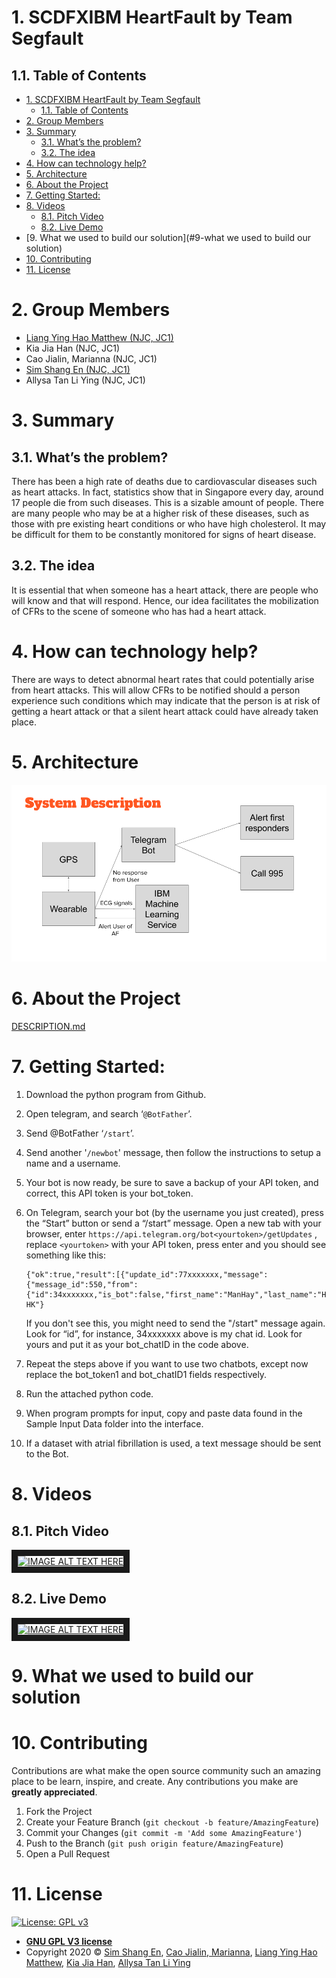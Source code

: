 # 1. SCDFXIBM HeartFault by Team Segfault

## 1.1. Table of Contents
- [1. SCDFXIBM HeartFault by Team Segfault](#1-scdfxibm-heartfault-by-team-segfault)
  - [1.1. Table of Contents](#11-table-of-contents)
- [2. Group Members](#2-group-members)
- [3. Summary](#3-summary)
  - [3.1. What’s the problem?](#31-whats-the-problem)
  - [3.2. The idea](#32-the-idea)
- [4. How can technology help?](#4-how-can-technology-help)
- [5. Architecture](#5-architecture)
- [6. About the Project](#6-about-the-project)
- [7. Getting Started:](#7-getting-started)
- [8. Videos](#8-videos)
  - [8.1. Pitch Video](#81-pitch-video)
  - [8.2. Live Demo](#82-live-demo)
- [9. What we used to build our solution](#9-what we used to build our solution)
- [10. Contributing](#10-contributing)
- [11. License](#11-license)


# 2. Group Members
- [Liang Ying Hao Matthew (NJC, JC1)](https://github.com/MattLiangYH/)
- Kia Jia Han (NJC, JC1)
- Cao Jialin, Marianna  (NJC, JC1)
- [Sim Shang En (NJC, JC1)](https://github.com/12458)
- Allysa Tan Li Ying (NJC, JC1)

# 3. Summary
## 3.1. What’s the problem?
There has been a high rate of deaths due to cardiovascular diseases such as heart attacks. In fact, statistics show that in Singapore every day, around 17 people die from such diseases. This is a sizable amount of people. There are many people who may be at a higher risk of these diseases, such as those with pre existing heart conditions or who have high cholesterol. It may be difficult for them to be constantly monitored for signs of heart disease.
## 3.2. The idea
It is essential that when someone has a heart attack, there are people who will know and that will respond. Hence, our idea facilitates the mobilization of CFRs to the scene of someone who has had a heart attack.

# 4. How can technology help?
There are ways to detect abnormal heart rates that could potentially arise from heart attacks. This will allow CFRs to be notified should a person experience such conditions which may indicate that the person is at risk of getting a heart attack or that a silent heart attack could have already taken place.

# 5. Architecture
![Architecture](/assets/architecture.png "Architecture")

# 6. About the Project
[DESCRIPTION.md](/DESCRIPTION.md)

# 7. Getting Started:

1. Download the python program from Github.
2. Open telegram, and search ‘`@BotFather`’.
3. Send @BotFather ‘`/start`’.
4. Send another '`/newbot`' message, then follow the instructions to setup a name and a username.
5. Your bot is now ready, be sure to save a backup of your API token, and correct, this API token is your bot_token.
6. On Telegram, search your bot (by the username you just created), press the “Start” button or send a “/start” message.
   Open a new tab with your browser, enter `https://api.telegram.org/bot<yourtoken>/getUpdates` , replace `<yourtoken>` with your API token, press enter and you should see something like this: 
   ```
   {"ok":true,"result":[{"update_id":77xxxxxxx,"message":{"message_id":550,"from":{"id":34xxxxxxx,"is_bot":false,"first_name":"ManHay","last_name":"Hong","username":"manhay212","language_code":"en-HK"}
   ```
   If you don't see this, you might need to send the "/start" message again. Look for “id”, for instance, 34xxxxxxx above is my chat id. Look for yours and put it as your bot_chatID in the code above.

7. Repeat the steps above if you want to use two chatbots, except now replace the bot_token1 and bot_chatID1 fields respectively.
8. Run the attached python code.
9. When program prompts for input, copy and paste data found in the Sample Input Data folder into the interface. 
10. If a dataset with atrial fibrillation is used, a text message should be sent to the Bot.

# 8. Videos
## 8.1. Pitch Video
<a href="http://www.youtube.com/watch?feature=player_embedded&v=YOUTUBE_VIDEO_ID_HERE
" target="_blank"><img src="http://img.youtube.com/vi/YOUTUBE_VIDEO_ID_HERE/0.jpg" 
alt="IMAGE ALT TEXT HERE" width="240" height="180" border="10" /></a>
## 8.2. Live Demo
<a href="http://www.youtube.com/watch?feature=player_embedded&v=YOUTUBE_VIDEO_ID_HERE
" target="_blank"><img src="http://img.youtube.com/vi/YOUTUBE_VIDEO_ID_HERE/0.jpg" 
alt="IMAGE ALT TEXT HERE" width="240" height="180" border="10" /></a>

# 9. What we used to build our solution
# 10. Contributing

Contributions are what make the open source community such an amazing place to be learn, inspire, and create. Any contributions you make are **greatly appreciated**.

1. Fork the Project
2. Create your Feature Branch (`git checkout -b feature/AmazingFeature`)
3. Commit your Changes (`git commit -m 'Add some AmazingFeature'`)
4. Push to the Branch (`git push origin feature/AmazingFeature`)
5. Open a Pull Request

# 11. License

[![License: GPL v3](https://img.shields.io/badge/License-GPLv3-blue.svg)](https://www.gnu.org/licenses/gpl-3.0)
- **[GNU GPL V3 license](https://www.gnu.org/licenses/gpl-3.0.en.html)**
- Copyright 2020 © [Sim Shang En](https://github.com/12458), [Cao Jialin, Marianna](https://github.com/mariannacao), [Liang Ying Hao Matthew](https://github.com/12458), [Kia Jia Han](https://github.com/12458), [Allysa Tan Li Ying](https://github.com/12458) 

